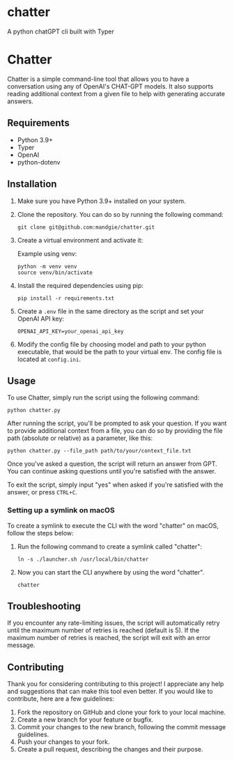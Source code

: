 # chatter
A python chatGPT cli built with Typer
# Chatter

Chatter is a simple command-line tool that allows you to have a conversation using any of OpenAI's CHAT-GPT models. It also supports reading additional context from a given file to help with generating accurate answers.

## Requirements

- Python 3.9+
- Typer
- OpenAI
- python-dotenv

## Installation

1. Make sure you have Python 3.9+ installed on your system.

2. Clone the repository. You can do so by running the following command:

   ```
   git clone git@github.com:mandgie/chatter.git
   ```

3. Create a virtual environment and activate it:

   Example using venv:
   ```
   python -m venv venv
   source venv/bin/activate
   ```

4. Install the required dependencies using pip:

   ```
   pip install -r requirements.txt
   ```


5. Create a `.env` file in the same directory as the script and set your OpenAI API key:

   ```
   OPENAI_API_KEY=your_openai_api_key
   ```

6. Modify the config file by choosing model and path to your python executable, that would be the path to your virtual env. The config file is located at `config.ini`.

## Usage

To use Chatter, simply run the script using the following command:

```
python chatter.py
```

After running the script, you'll be prompted to ask your question. If you want to provide additional context from a file, you can do so by providing the file path (absolute or relative) as a parameter, like this:

```
python chatter.py --file_path path/to/your/context_file.txt
```

Once you've asked a question, the script will return an answer from GPT. You can continue asking questions until you're satisfied with the answer.

To exit the script, simply input "yes" when asked if you're satisfied with the answer, or press `CTRL+C`.

### Setting up a symlink on macOS

To create a symlink to execute the CLI with the word "chatter" on macOS, follow the steps below:

1. Run the following command to create a symlink called "chatter":

   ```
   ln -s ./launcher.sh /usr/local/bin/chatter
   ```

2. Now you can start the CLI anywhere by using the word "chatter".

   ```
   chatter
   ```

## Troubleshooting

If you encounter any rate-limiting issues, the script will automatically retry until the maximum number of retries is reached (default is 5). If the maximum number of retries is reached, the script will exit with an error message.

## Contributing
Thank you for considering contributing to this project! I appreciate any help and suggestions that can make this tool even better. If you would like to contribute, here are a few guidelines:

1. Fork the repository on GitHub and clone your fork to your local machine.
2. Create a new branch for your feature or bugfix.
3. Commit your changes to the new branch, following the commit message guidelines.
4. Push your changes to your fork.
5. Create a pull request, describing the changes and their purpose.
